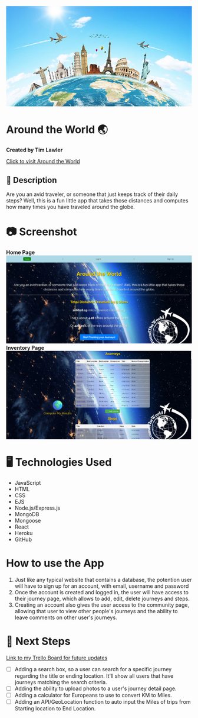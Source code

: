 <div align="center" id="banner">
    <img src='/image/banner.jpg'>
</div>

# Around the World 🌏
**Created by Tim Lawler**

[Click to visit Around the World](https://around-the-worlds-381fc888536e.herokuapp.com/)

## 📘 Description
 Are you an avid traveler, or someone that just keeps track of their daily steps? Well, this is a fun little app that takes those distances and computes how many times you have traveled around the globe.  

 # 📷 Screenshot

 **Home Page** <img src="image/homepage.png" alt="screenshot">
 **Inventory Page** <img src="image/journeypage.png" alt="screenshot">

 # 🖥️ Technologies Used

 - JavaScript
 - HTML
 - CSS
 - EJS
 - Node.js/Express.js
 - MongoDB
 - Mongoose
 - React
 - Heroku
 - GitHub

# How to use the App
1. Just like any typical website that contains a database, the potention user will have to sign up for an account, with email, username and password
2. Once the account is created and logged in, the user will have access to their journey page, which allows to add, edit, delete journeys and steps.
3. Creating an account also gives the user access to the community page, allowing that user to view other people's journeys and the ability to leave comments on other user's journeys.

 # 🚀 Next Steps
[Link to my Trello Board for future updates](https://trello.com/b/jac3RvMs)
 - [   ] Adding a search box, so a user can search for a specific journey regarding the title or ending location.  It'll show all users that have journeys matching the search criteria.
 - [   ] Adding the ability to upload photos to a user's journey detail page.  
 - [   ] Adding a calculator for Europeans to use to convert KM to Miles.
 - [   ] Adding an API/GeoLocation function to auto input the Miles of trips from Starting location to End Location.
